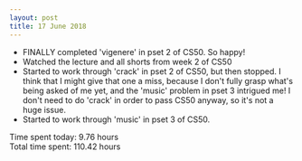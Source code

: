 ```yaml
---
layout: post
title: 17 June 2018
---
```


* FINALLY completed 'vigenere' in pset 2 of CS50. So happy!
* Watched the lecture and all shorts from week 2 of CS50
* Started to work through 'crack' in pset 2 of CS50, but then stopped. I think that I might give that one a miss, because I don't fully grasp what's being asked of me yet, and the 'music' problem in pset 3 intrigued me! I don't need to do 'crack' in order to pass CS50 anyway, so it's not a huge issue.
* Started to work through 'music' in pset 3 of CS50.

Time spent today: 9.76 hours  
Total time spent: 110.42 hours  